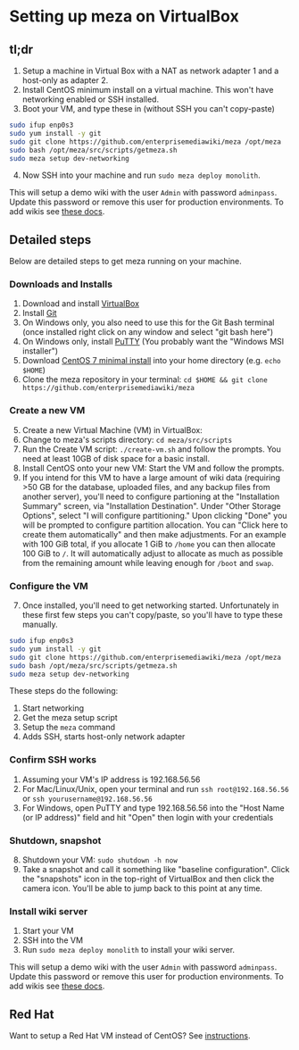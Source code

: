 # Setting up meza on VirtualBox

## tl;dr

1. Setup a machine in Virtual Box with a NAT as network adapter 1 and a host-only as adapter 2.
2. Install CentOS minimum install on a virtual machine. This won't have networking enabled or SSH installed.
3. Boot your VM, and type these in (without SSH you can't copy-paste)
```bash
sudo ifup enp0s3
sudo yum install -y git
sudo git clone https://github.com/enterprisemediawiki/meza /opt/meza
sudo bash /opt/meza/src/scripts/getmeza.sh
sudo meza setup dev-networking
```
4. Now SSH into your machine and run `sudo meza deploy monolith`.

This will setup a demo wiki with the user `Admin` with password `adminpass`. Update this password or remove this user for production environments. To add wikis see [these docs](manual/AddingWikis.md).

## Detailed steps

Below are detailed steps to get meza running on your machine.

### Downloads and Installs
1. Download and install [VirtualBox](https://www.virtualbox.org/)
1. Install [Git](https://git-scm.com/)
  1. On Windows only, you also need to use this for the Git Bash terminal (once installed right click on any window and select "git bash here")
1. On Windows only, install [PuTTY](http://www.chiark.greenend.org.uk/~sgtatham/putty/download.html) (You probably want the "Windows MSI installer")
1. Download [CentOS 7 minimal install](http://isoredirect.centos.org/centos/7/isos/x86_64/) into your home directory (e.g. `echo $HOME`)
1. Clone the meza repository in your terminal: `cd $HOME && git clone https://github.com/enterprisemediawiki/meza`

### Create a new VM
5. Create a new Virtual Machine (VM) in VirtualBox:
  1. Change to meza's scripts directory: `cd meza/src/scripts`
  2. Run the Create VM script: `./create-vm.sh` and follow the prompts. You need at least 10GB of disk space for a basic install.
6. Install CentOS onto your new VM: Start the VM and follow the prompts.
  1. If you intend for this VM to have a large amount of wiki data (requiring >50 GB for the database, uploaded files, and any backup files from another server), you'll need to configure partioning at the "Installation Summary" screen, via "Installation Destination". Under "Other Storage Options", select "I will configure partitioning." Upon clicking "Done" you will be prompted to configure partition allocation. You can "Click here to create them automatically" and then make adjustments. For an example with 100 GiB total, if you allocate 1 GiB to `/home` you can then allocate 100 GiB to `/`. It will automatically adjust to allocate as much as possible from the remaining amount while leaving enough for `/boot` and `swap`.

### Configure the VM
7. Once installed, you'll need to get networking started. Unfortunately in these first few steps you can't copy/paste, so you'll have to type these manually.

```bash
sudo ifup enp0s3
sudo yum install -y git
sudo git clone https://github.com/enterprisemediawiki/meza /opt/meza
sudo bash /opt/meza/src/scripts/getmeza.sh
sudo meza setup dev-networking
```

These steps do the following:
1. Start networking
2. Get the meza setup script
3. Setup the `meza` command
4. Adds SSH, starts host-only network adapter

### Confirm SSH works
1. Assuming your VM's IP address is 192.168.56.56
2. For Mac/Linux/Unix, open your terminal and run `ssh root@192.168.56.56` or `ssh yourusername@192.168.56.56`
3. For Windows, open PuTTY and type 192.168.56.56 into the "Host Name (or IP address)" field and hit "Open" then login with your credentials

### Shutdown, snapshot
8. Shutdown your VM: `sudo shutdown -h now`
9. Take a snapshot and call it something like "baseline configuration". Click the "snapshots" icon in the top-right of VirtualBox and then click the camera icon. You'll be able to jump back to this point at any time.

### Install wiki server
1. Start your VM
2. SSH into the VM
3. Run `sudo meza deploy monolith` to install your wiki server.

This will setup a demo wiki with the user `Admin` with password `adminpass`. Update this password or remove this user for production environments. To add wikis see [these docs](./AddingWikis.md).

## Red Hat

Want to setup a Red Hat VM instead of CentOS? See [instructions](SetupRedHat.md).
